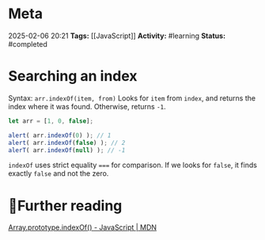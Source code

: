 # Meta
2025-02-06 20:21
**Tags:** [[JavaScript]]
**Activity:** #learning 
**Status:** #completed 

# Searching an index
Syntax: `arr.indexOf(item, from)`
Looks for `item` from `index`, and returns the index where it was found. Otherwise, returns `-1`.

```JavaScript title:example.js
let arr = [1, 0, false];

alert( arr.indexOf(0) ); // 1
alert( arr.indexOf(false) ); // 2
alerT( arr.indexOf(null) ); // -1
```

`indexOf` uses strict equality `===` for comparison. If we looks for `false`, it finds exactly `false` and not the zero.

# 📑Further reading
[Array.prototype.indexOf() - JavaScript | MDN](https://developer.mozilla.org/en-US/docs/Web/JavaScript/Reference/Global_Objects/Array/indexOf)
